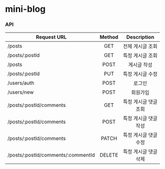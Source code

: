 # mini-blog

### API

|Request URL|Method|Description|
|---|:---:|:---:|
|/posts|GET|전체 게시글 조회|
|/posts/:postId|GET|특정 게시글 조회|
|/posts|POST|게시글 작성|
|/posts/:postId|PUT|특정 게시글 수정|
|/users/auth|POST|로그인|
|/users/new|POST|회원가입|
|/posts/:postId/comments|GET|특정 게시글 댓글 조회|
|/posts/:postId/comments|POST|특정 게시글 댓글 작성|
|/posts/:postId/comments|PATCH|특정 게시글 댓글 수정|
|/posts/:postId/comments/:commentId|DELETE|특정 게시글 댓글 삭제|
